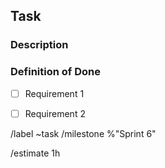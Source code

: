 ## Task

### Description

### Definition of Done
<!--- checklist of required steps for this task to be considered done
      Syntax:
	-> add empty checkbox by writing - [ ];
	-> write an x on the square (ex.: - [x]) to check the box (this can also be edited on the rendered version by clicking the box);
-->
- [ ] Requirement 1
- [ ] Requirement 2


/label ~task
/milestone %"Sprint 6"

<!--- /estimate time_spent -->
/estimate 1h
